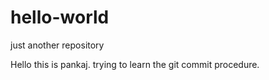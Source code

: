 # hello-world
just another repository

Hello this is pankaj.
trying to learn the git commit procedure. 

